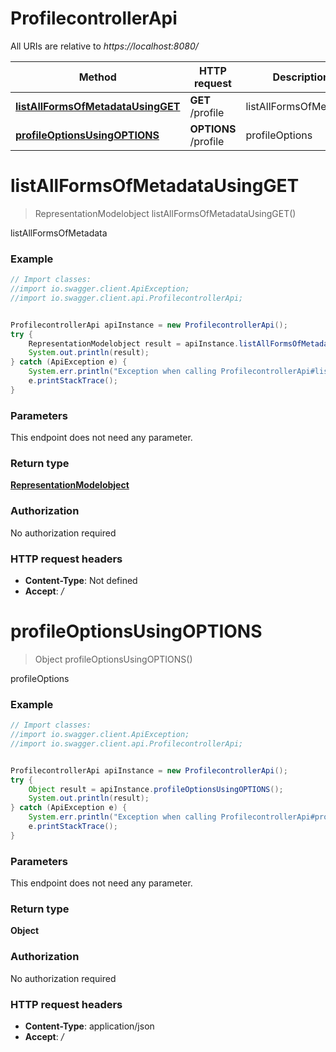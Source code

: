 # ProfilecontrollerApi

All URIs are relative to *https://localhost:8080/*

Method | HTTP request | Description
------------- | ------------- | -------------
[**listAllFormsOfMetadataUsingGET**](ProfilecontrollerApi.md#listAllFormsOfMetadataUsingGET) | **GET** /profile | listAllFormsOfMetadata
[**profileOptionsUsingOPTIONS**](ProfilecontrollerApi.md#profileOptionsUsingOPTIONS) | **OPTIONS** /profile | profileOptions


<a name="listAllFormsOfMetadataUsingGET"></a>
# **listAllFormsOfMetadataUsingGET**
> RepresentationModelobject listAllFormsOfMetadataUsingGET()

listAllFormsOfMetadata

### Example
```java
// Import classes:
//import io.swagger.client.ApiException;
//import io.swagger.client.api.ProfilecontrollerApi;


ProfilecontrollerApi apiInstance = new ProfilecontrollerApi();
try {
    RepresentationModelobject result = apiInstance.listAllFormsOfMetadataUsingGET();
    System.out.println(result);
} catch (ApiException e) {
    System.err.println("Exception when calling ProfilecontrollerApi#listAllFormsOfMetadataUsingGET");
    e.printStackTrace();
}
```

### Parameters
This endpoint does not need any parameter.

### Return type

[**RepresentationModelobject**](RepresentationModelobject.md)

### Authorization

No authorization required

### HTTP request headers

 - **Content-Type**: Not defined
 - **Accept**: *_/_*

<a name="profileOptionsUsingOPTIONS"></a>
# **profileOptionsUsingOPTIONS**
> Object profileOptionsUsingOPTIONS()

profileOptions

### Example
```java
// Import classes:
//import io.swagger.client.ApiException;
//import io.swagger.client.api.ProfilecontrollerApi;


ProfilecontrollerApi apiInstance = new ProfilecontrollerApi();
try {
    Object result = apiInstance.profileOptionsUsingOPTIONS();
    System.out.println(result);
} catch (ApiException e) {
    System.err.println("Exception when calling ProfilecontrollerApi#profileOptionsUsingOPTIONS");
    e.printStackTrace();
}
```

### Parameters
This endpoint does not need any parameter.

### Return type

**Object**

### Authorization

No authorization required

### HTTP request headers

 - **Content-Type**: application/json
 - **Accept**: *_/_*

